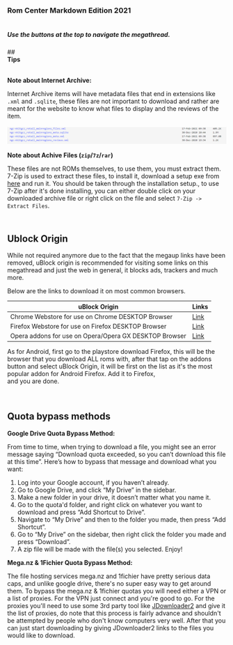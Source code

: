 ### **Rom Center Markdown Edition 2021**<br/>

##### <br/>Use the buttons at the top to navigate the megathread.

##<br/>**Tips**

<br/>**Note about Internet Archive:**

Internet Archive items will have metadata files that end in extensions like `.xml` and `.sqlite`, these files are not important to download and rather are meant for the website to know what files to display and the reviews of the item.<br/>
<br/>![IAMETA](img/internetarchivemetadata.png)<br/>

**Note about Achive Files (`zip`/`7z`/`rar`)**

These files are not ROMs themselves, to use them, you must extract them. 7-Zip is used to extract these files, to install it, download a setup exe from [here](https://www.7-zip.org/) and run it. You should be taken through the installation setup., to use 7-Zip after it's done installing, you can either double click on your downloaded archive file or right click on the file and select `7-Zip -> Extract Files`.

## <br/>**Ublock Origin**

While not required anymore due to the fact that the megaup links have been removed, uBlock origin is recommended for visiting some links on this megathread and just the web in general, it blocks ads, trackers and much more.

Below are the links to download it on most common browsers.

| uBlock Origin |**Links**|
| ------ | ------ |
| Chrome Webstore for use on Chrome DESKTOP Browser | [Link](https://chrome.google.com/webstore/detail/ublock-origin/cjpalhdlnbpafiamejdnhcphjbkeiagm?hl=en) |
| Firefox Webstore for use on Firefox DESKTOP Browser | [Link](https://addons.mozilla.org/en-US/android/addon/ublock-origin/) |
| Opera addons for use on Opera/Opera GX DESKTOP Browser | [Link](https://addons.opera.com/en/extensions/details/ublock/) |

As for Android, first go to the playstore download Firefox, this will be the browser that you download ALL roms with, after that tap
on the addons button and select uBlock Origin, it will be first on the list as it's the most popular addon for Android Firefox. Add it to Firefox,<br/>
and you are done. 

<br/>

## **Quota bypass methods**<br/>

**Google Drive Quota Bypass Method:**


From time to time, when trying to download a file, you might see an error message saying “Download quota exceeded, so you can’t download this file at this time”. Here’s how to bypass that message and download what you want:

1. Log into your Google account, if you haven’t already.
2. Go to Google Drive, and click “My Drive” in the sidebar.
3. Make a new folder in your drive, it doesn’t matter what you name it.
4. Go to the quota'd folder, and right click on whatever you want to download and press “Add Shortcut to Drive”.
5. Navigate to “My Drive” and then to the folder you made, then press “Add Shortcut”.
6. Go to “My Drive” on the sidebar, then right click the folder you made and press “Download”.
7. A zip file will be made with the file(s) you selected. Enjoy!

**Mega.nz & 1Fichier Quota Bypass Method:**

The file hosting services mega.nz and 1fichier have pretty serious data caps, and unlike google drive, there's no super easy way to get around them. To bypass the mega.nz & 1fichier quotas you will need either a VPN or a list of proxies. For the VPN just connect and you're good to go. For the proxies you'll need to use some 3rd party tool like [JDownloader2](https://jdownloader.org/jdownloader2) and give it the list of proxies, do note that this process is fairly advance and shouldn't be attempted by people who don't know computers very well. After that you can just start downloading by giving JDownloader2 links to the files you would like to download.
